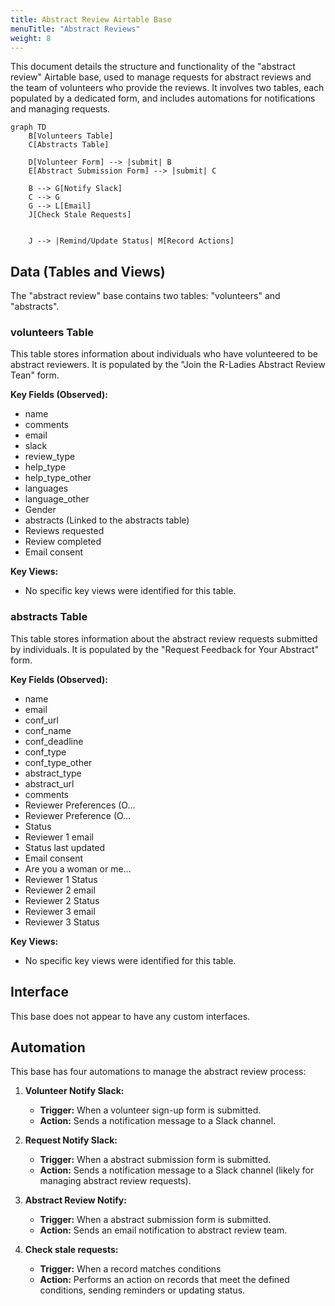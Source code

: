 ```yaml
---
title: Abstract Review Airtable Base
menuTitle: "Abstract Reviews"
weight: 8
---
```


This document details the structure and functionality of the "abstract review" Airtable base, used to manage requests for abstract reviews and the team of volunteers who provide the reviews. It involves two tables, each populated by a dedicated form, and includes automations for notifications and managing requests.

```mermaid
graph TD
    B[Volunteers Table]
    C[Abstracts Table]

    D[Volunteer Form] --> |submit| B
    E[Abstract Submission Form] --> |submit| C

    B --> G[Notify Slack]
    C --> G
    G --> L[Email]
    J[Check Stale Requests]


    J --> |Remind/Update Status| M[Record Actions]
```

## Data (Tables and Views)

The "abstract review" base contains two tables: "volunteers" and "abstracts".

### volunteers Table

This table stores information about individuals who have volunteered to be abstract reviewers. It is populated by the "Join the R-Ladies Abstract Review Tean" form.

**Key Fields (Observed):**

- name
- comments
- email
- slack
- review_type
- help_type
- help_type_other
- languages
- language_other
- Gender
- abstracts (Linked to the abstracts table)
- Reviews requested
- Review completed
- Email consent

**Key Views:**

- No specific key views were identified for this table.

### abstracts Table

This table stores information about the abstract review requests submitted by individuals. It is populated by the "Request Feedback for Your Abstract" form.

**Key Fields (Observed):**

- name
- email
- conf_url
- conf_name
- conf_deadline
- conf_type
- conf_type_other
- abstract_type
- abstract_url
- comments
- Reviewer Preferences (O…
- Reviewer Preference (O…
- Status
- Reviewer 1 email
- Status last updated
- Email consent
- Are you a woman or me…
- Reviewer 1 Status
- Reviewer 2 email
- Reviewer 2 Status
- Reviewer 3 email
- Reviewer 3 Status

**Key Views:**

- No specific key views were identified for this table.

## Interface

This base does not appear to have any custom interfaces.

## Automation

This base has four automations to manage the abstract review process:

1.  **Volunteer Notify Slack:**

    - **Trigger:** When a volunteer sign-up form is submitted.
    - **Action:** Sends a notification message to a Slack channel.

2.  **Request Notify Slack:**

    - **Trigger:** When a abstract submission form is submitted.
    - **Action:** Sends a notification message to a Slack channel (likely for managing abstract review requests).

3.  **Abstract Review Notify:**

    - **Trigger:** When a abstract submission form is submitted.
    - **Action:** Sends an email notification to abstract review team.

4.  **Check stale requests:**
    - **Trigger:** When a record matches conditions
    - **Action:** Performs an action on records that meet the defined conditions, sending reminders or updating status.
